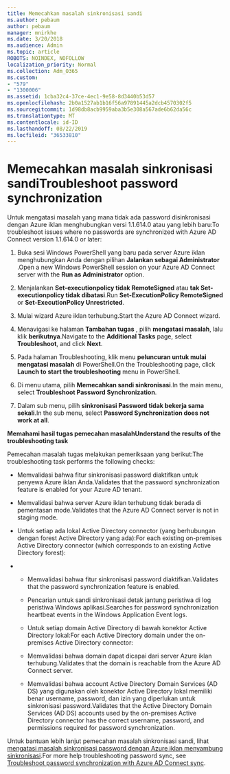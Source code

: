 ```yaml
---
title: Memecahkan masalah sinkronisasi sandi
ms.author: pebaum
author: pebaum
manager: mnirkhe
ms.date: 3/20/2018
ms.audience: Admin
ms.topic: article
ROBOTS: NOINDEX, NOFOLLOW
localization_priority: Normal
ms.collection: Adm_O365
ms.custom:
- "579"
- "1300006"
ms.assetid: 1cba32c4-37ce-4ec1-9e58-8d3440b53d57
ms.openlocfilehash: 2b0a1527ab1b16f56a97891445a2dcb4570302f5
ms.sourcegitcommit: 1d98db8acb9959aba3b5e308a567ade6b62da56c
ms.translationtype: MT
ms.contentlocale: id-ID
ms.lasthandoff: 08/22/2019
ms.locfileid: "36533810"
---
```

# <a name="troubleshoot-password-synchronization"></a><span data-ttu-id="21248-102">Memecahkan masalah sinkronisasi sandi</span><span class="sxs-lookup"><span data-stu-id="21248-102">Troubleshoot password synchronization</span></span>

<span data-ttu-id="21248-103">Untuk mengatasi masalah yang mana tidak ada password disinkronisasi dengan Azure iklan menghubungkan versi 1.1.614.0 atau yang lebih baru:</span><span class="sxs-lookup"><span data-stu-id="21248-103">To troubleshoot issues where no passwords are synchronized with Azure AD Connect version 1.1.614.0 or later:</span></span>
  
1. <span data-ttu-id="21248-104">Buka sesi Windows PowerShell yang baru pada server Azure iklan menghubungkan Anda dengan pilihan **Jalankan sebagai Administrator** .</span><span class="sxs-lookup"><span data-stu-id="21248-104">Open a new Windows PowerShell session on your Azure AD Connect server with the **Run as Administrator** option.</span></span>

2. <span data-ttu-id="21248-105">Menjalankan **Set-executionpolicy tidak RemoteSigned** atau **tak Set-executionpolicy tidak dibatasi**.</span><span class="sxs-lookup"><span data-stu-id="21248-105">Run **Set-ExecutionPolicy RemoteSigned** or **Set-ExecutionPolicy Unrestricted**.</span></span>

3. <span data-ttu-id="21248-106">Mulai wizard Azure iklan terhubung.</span><span class="sxs-lookup"><span data-stu-id="21248-106">Start the Azure AD Connect wizard.</span></span>

4. <span data-ttu-id="21248-107">Menavigasi ke halaman **Tambahan tugas** , pilih **mengatasi masalah**, lalu klik **berikutnya**.</span><span class="sxs-lookup"><span data-stu-id="21248-107">Navigate to the **Additional Tasks** page, select **Troubleshoot**, and click **Next**.</span></span>

5. <span data-ttu-id="21248-108">Pada halaman Troubleshooting, klik menu **peluncuran untuk mulai mengatasi masalah** di PowerShell.</span><span class="sxs-lookup"><span data-stu-id="21248-108">On the Troubleshooting page, click **Launch to start the troubleshooting** menu in PowerShell.</span></span>

6. <span data-ttu-id="21248-109">Di menu utama, pilih **Memecahkan sandi sinkronisasi**.</span><span class="sxs-lookup"><span data-stu-id="21248-109">In the main menu, select **Troubleshoot Password Synchronization**.</span></span>

7. <span data-ttu-id="21248-110">Dalam sub menu, pilih **sinkronisasi Password tidak bekerja sama sekali**.</span><span class="sxs-lookup"><span data-stu-id="21248-110">In the sub menu, select **Password Synchronization does not work at all**.</span></span>

<span data-ttu-id="21248-111">**Memahami hasil tugas pemecahan masalah**</span><span class="sxs-lookup"><span data-stu-id="21248-111">**Understand the results of the troubleshooting task**</span></span>
  
<span data-ttu-id="21248-112">Pemecahan masalah tugas melakukan pemeriksaan yang berikut:</span><span class="sxs-lookup"><span data-stu-id="21248-112">The troubleshooting task performs the following checks:</span></span>
  
- <span data-ttu-id="21248-113">Memvalidasi bahwa fitur sinkronisasi password diaktifkan untuk penyewa Azure iklan Anda.</span><span class="sxs-lookup"><span data-stu-id="21248-113">Validates that the password synchronization feature is enabled for your Azure AD tenant.</span></span>

- <span data-ttu-id="21248-114">Memvalidasi bahwa server Azure iklan terhubung tidak berada di pementasan mode.</span><span class="sxs-lookup"><span data-stu-id="21248-114">Validates that the Azure AD Connect server is not in staging mode.</span></span>

- <span data-ttu-id="21248-115">Untuk setiap ada lokal Active Directory connector (yang berhubungan dengan forest Active Directory yang ada):</span><span class="sxs-lookup"><span data-stu-id="21248-115">For each existing on-premises Active Directory connector (which corresponds to an existing Active Directory forest):</span></span>

- 
  - <span data-ttu-id="21248-116">Memvalidasi bahwa fitur sinkronisasi password diaktifkan.</span><span class="sxs-lookup"><span data-stu-id="21248-116">Validates that the password synchronization feature is enabled.</span></span>

  - <span data-ttu-id="21248-117">Pencarian untuk sandi sinkronisasi detak jantung peristiwa di log peristiwa Windows aplikasi.</span><span class="sxs-lookup"><span data-stu-id="21248-117">Searches for password synchronization heartbeat events in the Windows Application Event logs.</span></span>

  - <span data-ttu-id="21248-118">Untuk setiap domain Active Directory di bawah konektor Active Directory lokal:</span><span class="sxs-lookup"><span data-stu-id="21248-118">For each Active Directory domain under the on-premises Active Directory connector:</span></span>

  - <span data-ttu-id="21248-119">Memvalidasi bahwa domain dapat dicapai dari server Azure iklan terhubung.</span><span class="sxs-lookup"><span data-stu-id="21248-119">Validates that the domain is reachable from the Azure AD Connect server.</span></span>

  - <span data-ttu-id="21248-120">Memvalidasi bahwa account Active Directory Domain Services (AD DS) yang digunakan oleh konektor Active Directory lokal memiliki benar username, password, dan izin yang diperlukan untuk sinkronisasi password.</span><span class="sxs-lookup"><span data-stu-id="21248-120">Validates that the Active Directory Domain Services (AD DS) accounts used by the on-premises Active Directory connector has the correct username, password, and permissions required for password synchronization.</span></span>

<span data-ttu-id="21248-121">Untuk bantuan lebih lanjut pemecahan masalah sinkronisasi sandi, lihat [mengatasi masalah sinkronisasi password dengan Azure iklan menyambung sinkronisasi](https://docs.microsoft.com/azure/active-directory/connect/active-directory-aadconnectsync-troubleshoot-password-synchronization).</span><span class="sxs-lookup"><span data-stu-id="21248-121">For more help troubleshooting password sync, see [Troubleshoot password synchronization with Azure AD Connect sync](https://docs.microsoft.com/azure/active-directory/connect/active-directory-aadconnectsync-troubleshoot-password-synchronization).</span></span>
  